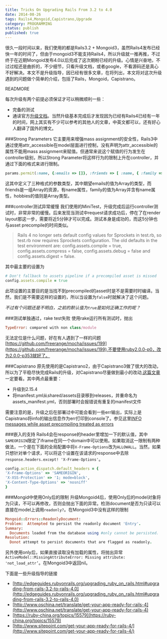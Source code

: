 ```yaml
---
title: Tricks On Upgrading Rails From 3.2 to 4.0 
date: 2014-08-26
tags: Rails4,Mongoid,Capistrano,Upgrade
category: PROGRAMMING
status: publish
published: true
---
```


很久一段时间以来，我们使用的都是Rails3.2 + Mongoid3，虽然Rails4发布已经快一年的时间了，但由于mongoid3不能支持Rails4，所以升级就一推再推，不过终于在近期Mongoid发布4.0以后完成了这次期盼已经的升级。心情是兴奋地，不过过程还是曲折的，不少细节，只看升级文档，或者google，不看源码还是真心不好解决。本文不是升级指导，因已经有很多文章，在将列出，本文将对这次升级遇到的问题做个简单的介绍，包括了Rails，Mongoid，Capistrano。

READMORE

每次升级有两个前提必须保证才可以稍微顺利一些：

* 完备的测试
* 通读官方[升级文档](http://edgeguides.rubyonrails.org/upgrading_ruby_on_rails.html)。当然升级基本完成后才发现因为已经有Rails4已经有一年的时间，网上其实有不少可以参考的其他人的文章，中英文都可以，还有好心人翻译了国外的博文。

###Strong Parameters
它主要用来增强mass assignment的安全性，Rails3中通过使用attr\_accessible在model层面进行控制，没有声明为attr_accessible的属性不能用mass assignment来赋值。但通常来说这个赋值的行为发生在controller级别，所以Strong Parameter将这样行为的限制上升在controller，并通过下面的格式来进行限制。

```ruby
params.permit(:name, {:emails => []}, :friends => [ :name, { :family => [ :name ], :hobbies => [] }])
```
这其中定义了三种格式的参数类型，其中期望emails的值为Array的类型，而friends是一组Array的资源，有name属性，family的值为Array并含有name属性，hobbies的值则是Array类型。

###controller测试异常缓慢
我们使用的MiniTest，升级完成后运行controller测试时，非常非常的缓慢。后来发现当测试中request请求成功后，停在了在render layout那这一步，需要将近5分钟才可以完成。测试本身是成功的，而这5分钟也与asset precompile的时间类似。

>Rails 4 no longer sets default config values for Sprockets in test.rb, so test.rb now requires Sprockets configuration. The old defaults in the test environment are: config.assets.compile = true, config.assets.compress = false, config.assets.debug = false and config.assets.digest = false.

其中最主要的设置为

```ruby
# Don't fallback to assets pipeline if a precompiled asset is missed
config.assets.compile = true
```
此项设置的主要目的是当找不到precompiled的asset时是不是需要时时编译。当然，我们是不需要这样的设置的，所以当设置为```false```时就解决了这个问题。

*不过有个问题还是不明白，之前的默认值为```true```是如何正确工作的呢？*

###测试单独通过，rake test失败
使用rake运行所有测试时，抛出

```ruby
TypeError: compared with non class/module
```
无法定位是什么问题，好在有人遇到了一样的问题 [https://github.com/freerange/mocha/issues/199](https://github.com/freerange/mocha/issues/199),不要使用ruby2.0.0-p0，改为2.0.0-p353就好了。

###Capistrano
原先使用的是Capistrano2，由于Capistrano3做了很大的改动，所以为了平稳尽快完成Rails的升级，对Capistrano尽量做到最小的改动,[这篇文章](https://github.com/capistrano/capistrano/wiki/Upgrading-to-Rails-4#asset-pipeline)一定要看。其中两点最重要：

* 升级到2.15.4
* 将manifest.yml从shared/assets目录移到releases，并重命名为assets_manifest.yml，否则部署时会报错说有重复的manifest文件

需要注意的是，升级之后在部署过中可能会看到一些err输出，实际上是Capistrano将info的输出信息作为err打印到console了。参见这里[INFO messages while asset precompiling treated as errors](https://github.com/capistrano/capistrano/issues/625)

###嵌入的支持
Rails4会在response的header里增加一下的默认值，其中```SAMEORIGIN```限定了iframe在同一个domain中可以使用。如果取消这一限制有两种做法，一个是在下面的全局配置中将```X-Frame-Options```改为```ALLOWALL```。当然，如果只想针对单个请求，可以将这个设置在该请求的response中去除```response.headers.except! 'X-Frame-Options'```。

```ruby
config.action_dispatch.default_headers = {
'X-Frame-Options' => 'SAMEORIGIN',
'X-XSS-Protection' => '1; mode=block',
'X-Content-Type-Options' => 'nosniff'
}
```

###Mongid中使用Only后的限制
升级Mongoid4后，使用Only后的model对象将为只读，不可以再修改，否则会抛出下面的异常。检测document是否为只读可以直接在model上调用```readonly?```。在Mongoid3中没有这样的限制

```ruby
Mongoid::Errors::ReadonlyDocument:
Problem:  Attempted to persist the readonly document 'Entry'.
Summary:
  Documents loaded from the database using #only cannot be persisted.
Resolution:
  Donot attempt to persist documents that are flagged as readonly.
```
另外使用only后，如果直接读取没有加载的属性，将抛出异常```ActiveModel::MissingAttributeError: Missing attribute: 'not_load_attr’```。在Mongoid3中返回nil。

下面是一些升级指导的链接

* [http://edgeguides.rubyonrails.org/upgrading_ruby_on_rails.html#upgrading-from-rails-3.2-to-rails-4.0](http://edgeguides.rubyonrails.org/upgrading_ruby_on_rails.html#upgrading-from-rails-3.2-to-rails-4.0)
* [http://www.oschina.net/translate/get-your-app-ready-for-rails-4](http://www.oschina.net/translate/get-your-app-ready-for-rails-4)
* [https://ruby-china.org/topics/15579](https://ruby-china.org/topics/15579)
* [http://www.sitepoint.com/get-your-app-ready-for-rails-4/](http://www.sitepoint.com/get-your-app-ready-for-rails-4/)




